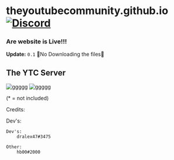 # theyoutubecommunity.github.io[![Discord](https://discordapp.com/api/guilds/677594854653558834/widget.png)](https://discord.gg/zfeJ8CS)
### Are website is Live!!!
**Update:** `0.1` 🚫No Downloading the files🚫

## The YTC Server
![ggggg](https://cdn.discordapp.com/attachments/715739617256669264/715740056500830248/YTC_Banner.png?width=1232&height=1024)
![ggggg](https://invidget.switchblade.xyz/AQYnGWK?)





(* = not included)


Credits:

   Dev's:
		

	Dev's:
		dralex47#3475

	Other:
		hb00#2000
